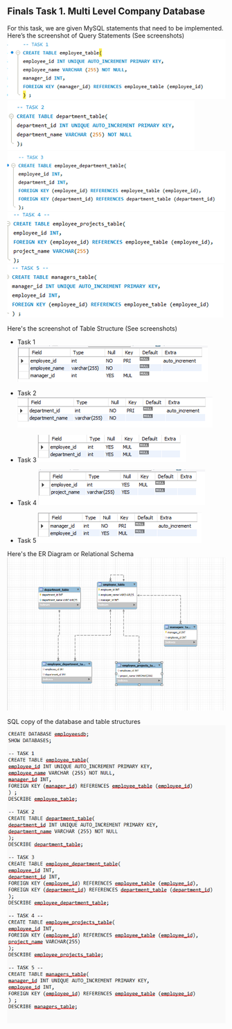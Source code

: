 ## Finals Task 1. Multi Level Company Database
For this task, we are given MySQL statements that need to be implemented.
Here’s the screenshot of Query Statements (See screenshots)
![Sample Output](images/t1.png)
![Sample Output](images/T2.png)
![Sample Output](images/T3.png)
![Sample Output](images/T4.png)
![Sample Output](images/T5.png)

Here's the screenshot of Table Structure (See screenshots)

- Task 1
![Sample Output](images/TAB1.png)

- Task 2
![Sample Output](images/TAB2.png)

- Task 3
![Sample Output](images/TAB3.png)

- Task 4
![Sample Output](images/TAB4.png)

- Task 5
![Sample Output](images/TAB5.png)

Here's the ER Diagram or Relational Schema
![Sample Output](images/EER.png)

SQL copy of the database and table structures
![Sample Output](images/CODE.png)
